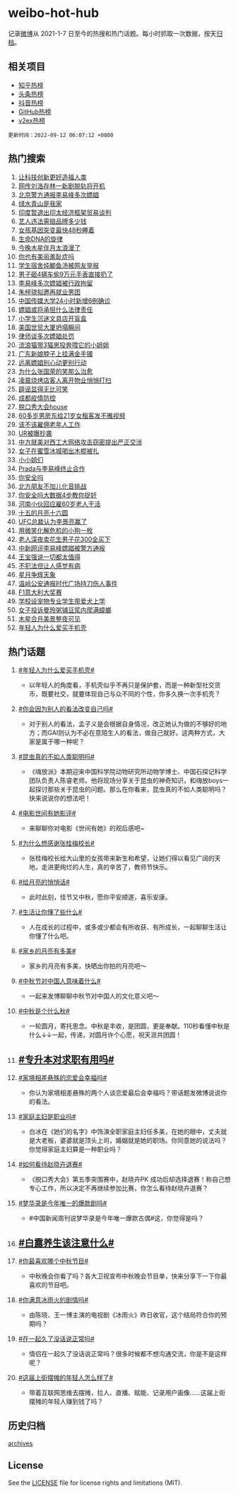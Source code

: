# weibo-hot-hub

记录[微博](https://www.weibo.com)从 2021-1-7 日至今的热搜和热门话题。每小时抓取一次数据，按天[归档](archives)。

## 相关项目

- [知乎热榜](https://github.com/lonnyzhang423/zhihu-hot-hub)
- [头条热榜](https://github.com/lonnyzhang423/toutiao-hot-hub)
- [抖音热榜](https://github.com/lonnyzhang423/douyin-hot-hub)
- [GitHub热榜](https://github.com/lonnyzhang423/github-hot-hub)
- [v2ex热榜](https://github.com/lonnyzhang423/v2ex-hot-hub)


`更新时间：2022-09-12 06:07:12 +0800`

## 热门搜索

1. [让科技创新更好造福人类](https://m.weibo.cn/search?containerid=100103type%3D1%26t%3D10%26q%3D%23%E8%AE%A9%E7%A7%91%E6%8A%80%E5%88%9B%E6%96%B0%E6%9B%B4%E5%A5%BD%E9%80%A0%E7%A6%8F%E4%BA%BA%E7%B1%BB%23&stream_entry_id=51&isnewpage=1&extparam=seat%3D1%26cate%3D10103%26pos%3D0%26filter_type%3Drealtimehot%26c_type%3D51%26dgr%3D0%26display_time%3D1662934030%26pre_seqid%3D1662934030628026377157&luicode=10000011&lfid=106003type%253D25%2526t%253D3%2526disable_hot%253D1%2526filter_type%253Drealtimehot)
1. [网传刘浩存林一新剧脱轨将开机](http://m.weibo.cn/c/wbox?&id=076e2qeuae&roomid=15593&q=%23%E7%BD%91%E4%BC%A0%E5%88%98%E6%B5%A9%E5%AD%98%E6%9E%97%E4%B8%80%E6%96%B0%E5%89%A7%E8%84%B1%E8%BD%A8%E5%B0%86%E5%BC%80%E6%9C%BA%23&extparam=seat%3D1%26flag%3D0%26band_rank%3D1%26filter_type%3Drealtimehot%26lcate%3D5001%26c_type%3D31%26cate%3D0%26q%3D%2523%25E7%25BD%2591%25E4%25BC%25A0%25E5%2588%2598%25E6%25B5%25A9%25E5%25AD%2598%25E6%259E%2597%25E4%25B8%2580%25E6%2596%25B0%25E5%2589%25A7%25E8%2584%25B1%25E8%25BD%25A8%25E5%25B0%2586%25E5%25BC%2580%25E6%259C%25BA%2523%26realpos%3D1%26dgr%3D0%26pos%3D0%26display_time%3D1662934030%26pre_seqid%3D1662934030628026377157&luicode=10000011&lfid=106003type%253D25%2526t%253D3%2526disable_hot%253D1%2526filter_type%253Drealtimehot)
1. [北京警方通报李易峰多次嫖娼](https://m.weibo.cn/search?containerid=100103type%3D1%26t%3D10%26q%3D%23%E5%8C%97%E4%BA%AC%E8%AD%A6%E6%96%B9%E9%80%9A%E6%8A%A5%E6%9D%8E%E6%98%93%E5%B3%B0%E5%A4%9A%E6%AC%A1%E5%AB%96%E5%A8%BC%23&stream_entry_id=31&isnewpage=1&extparam=seat%3D1%26flag%3D16%26band_rank%3D2%26filter_type%3Drealtimehot%26lcate%3D5001%26c_type%3D31%26cate%3D0%26q%3D%2523%25E5%258C%2597%25E4%25BA%25AC%25E8%25AD%25A6%25E6%2596%25B9%25E9%2580%259A%25E6%258A%25A5%25E6%259D%258E%25E6%2598%2593%25E5%25B3%25B0%25E5%25A4%259A%25E6%25AC%25A1%25E5%25AB%2596%25E5%25A8%25BC%2523%26realpos%3D2%26dgr%3D0%26pos%3D1%26display_time%3D1662934030%26pre_seqid%3D1662934030628026377157&luicode=10000011&lfid=106003type%253D25%2526t%253D3%2526disable_hot%253D1%2526filter_type%253Drealtimehot)
1. [绿水青山是我家](https://m.weibo.cn/search?containerid=100103type%3D1%26t%3D10%26q%3D%23%E7%BB%BF%E6%B0%B4%E9%9D%92%E5%B1%B1%E6%98%AF%E6%88%91%E5%AE%B6%23&stream_entry_id=31&isnewpage=1&extparam=seat%3D1%26flag%3D0%26band_rank%3D3%26filter_type%3Drealtimehot%26lcate%3D5001%26c_type%3D31%26cate%3D0%26q%3D%2523%25E7%25BB%25BF%25E6%25B0%25B4%25E9%259D%2592%25E5%25B1%25B1%25E6%2598%25AF%25E6%2588%2591%25E5%25AE%25B6%2523%26realpos%3D3%26dgr%3D0%26pos%3D2%26display_time%3D1662934030%26pre_seqid%3D1662934030628026377157&luicode=10000011&lfid=106003type%253D25%2526t%253D3%2526disable_hot%253D1%2526filter_type%253Drealtimehot)
1. [印度暂退出印太经济框架贸易谈判](https://m.weibo.cn/search?containerid=100103type%3D1%26t%3D10%26q%3D%23%E5%8D%B0%E5%BA%A6%E6%9A%82%E9%80%80%E5%87%BA%E5%8D%B0%E5%A4%AA%E7%BB%8F%E6%B5%8E%E6%A1%86%E6%9E%B6%E8%B4%B8%E6%98%93%E8%B0%88%E5%88%A4%23&stream_entry_id=31&isnewpage=1&extparam=seat%3D1%26flag%3D0%26band_rank%3D4%26filter_type%3Drealtimehot%26lcate%3D5001%26c_type%3D31%26cate%3D0%26q%3D%2523%25E5%258D%25B0%25E5%25BA%25A6%25E6%259A%2582%25E9%2580%2580%25E5%2587%25BA%25E5%258D%25B0%25E5%25A4%25AA%25E7%25BB%258F%25E6%25B5%258E%25E6%25A1%2586%25E6%259E%25B6%25E8%25B4%25B8%25E6%2598%2593%25E8%25B0%2588%25E5%2588%25A4%2523%26realpos%3D4%26dgr%3D0%26pos%3D3%26display_time%3D1662934030%26pre_seqid%3D1662934030628026377157&luicode=10000011&lfid=106003type%253D25%2526t%253D3%2526disable_hot%253D1%2526filter_type%253Drealtimehot)
1. [艺人违法需赔品牌多少钱](https://m.weibo.cn/search?containerid=100103type%3D1%26t%3D10%26q%3D%23%E8%89%BA%E4%BA%BA%E8%BF%9D%E6%B3%95%E9%9C%80%E8%B5%94%E5%93%81%E7%89%8C%E5%A4%9A%E5%B0%91%E9%92%B1%23&stream_entry_id=31&isnewpage=1&extparam=seat%3D1%26flag%3D0%26band_rank%3D5%26filter_type%3Drealtimehot%26lcate%3D5001%26c_type%3D31%26cate%3D0%26q%3D%2523%25E8%2589%25BA%25E4%25BA%25BA%25E8%25BF%259D%25E6%25B3%2595%25E9%259C%2580%25E8%25B5%2594%25E5%2593%2581%25E7%2589%258C%25E5%25A4%259A%25E5%25B0%2591%25E9%2592%25B1%2523%26realpos%3D5%26dgr%3D0%26pos%3D4%26display_time%3D1662934030%26pre_seqid%3D1662934030628026377157&luicode=10000011&lfid=106003type%253D25%2526t%253D3%2526disable_hot%253D1%2526filter_type%253Drealtimehot)
1. [女孩基因突变最快48秒睡着](https://m.weibo.cn/search?containerid=100103type%3D1%26t%3D10%26q%3D%23%E5%A5%B3%E5%AD%A9%E5%9F%BA%E5%9B%A0%E7%AA%81%E5%8F%98%E6%9C%80%E5%BF%AB48%E7%A7%92%E7%9D%A1%E7%9D%80%23&stream_entry_id=31&isnewpage=1&extparam=seat%3D1%26flag%3D0%26band_rank%3D6%26filter_type%3Drealtimehot%26lcate%3D5001%26c_type%3D31%26cate%3D0%26q%3D%2523%25E5%25A5%25B3%25E5%25AD%25A9%25E5%259F%25BA%25E5%259B%25A0%25E7%25AA%2581%25E5%258F%2598%25E6%259C%2580%25E5%25BF%25AB48%25E7%25A7%2592%25E7%259D%25A1%25E7%259D%2580%2523%26realpos%3D6%26dgr%3D0%26pos%3D5%26display_time%3D1662934030%26pre_seqid%3D1662934030628026377157&luicode=10000011&lfid=106003type%253D25%2526t%253D3%2526disable_hot%253D1%2526filter_type%253Drealtimehot)
1. [生命DNA的旋律](https://m.weibo.cn/search?containerid=100103type%3D1%26t%3D10%26q%3D%23%E7%94%9F%E5%91%BDDNA%E7%9A%84%E6%97%8B%E5%BE%8B%23&stream_entry_id=31&isnewpage=1&extparam=seat%3D1%26band_rank%3D7%26topic_ad%3D1%26c_type%3D31%26lcate%3D5001%26cate%3D0%26filter_type%3Drealtimehot%26adid%3D164958%26q%3D%2523%25E7%2594%259F%25E5%2591%25BDDNA%25E7%259A%2584%25E6%2597%258B%25E5%25BE%258B%2523%26dgr%3D0%26pos%3D6%26display_time%3D1662934030%26pre_seqid%3D1662934030628026377157&luicode=10000011&lfid=106003type%253D25%2526t%253D3%2526disable_hot%253D1%2526filter_type%253Drealtimehot)
1. [今晚木星伴月太浪漫了](http://m.weibo.cn/c/wbox?&id=076e2qeuae&roomid=15604&q=%23%E4%BB%8A%E6%99%9A%E6%9C%A8%E6%98%9F%E4%BC%B4%E6%9C%88%E5%A4%AA%E6%B5%AA%E6%BC%AB%E4%BA%86%23&extparam=seat%3D1%26flag%3D0%26band_rank%3D7%26filter_type%3Drealtimehot%26lcate%3D5001%26c_type%3D31%26cate%3D0%26q%3D%2523%25E4%25BB%258A%25E6%2599%259A%25E6%259C%25A8%25E6%2598%259F%25E4%25BC%25B4%25E6%259C%2588%25E5%25A4%25AA%25E6%25B5%25AA%25E6%25BC%25AB%25E4%25BA%2586%2523%26realpos%3D7%26dgr%3D0%26pos%3D7%26display_time%3D1662934030%26pre_seqid%3D1662934030628026377157&luicode=10000011&lfid=106003type%253D25%2526t%253D3%2526disable_hot%253D1%2526filter_type%253Drealtimehot)
1. [你也有美丽羞耻症吗](https://m.weibo.cn/search?containerid=100103type%3D1%26t%3D10%26q%3D%23%E4%BD%A0%E4%B9%9F%E6%9C%89%E7%BE%8E%E4%B8%BD%E7%BE%9E%E8%80%BB%E7%97%87%E5%90%97%23&stream_entry_id=31&isnewpage=1&extparam=seat%3D1%26flag%3D0%26band_rank%3D8%26filter_type%3Drealtimehot%26lcate%3D5001%26c_type%3D31%26cate%3D0%26q%3D%2523%25E4%25BD%25A0%25E4%25B9%259F%25E6%259C%2589%25E7%25BE%258E%25E4%25B8%25BD%25E7%25BE%259E%25E8%2580%25BB%25E7%2597%2587%25E5%2590%2597%2523%26realpos%3D8%26dgr%3D0%26pos%3D8%26display_time%3D1662934030%26pre_seqid%3D1662934030628026377157&luicode=10000011&lfid=106003type%253D25%2526t%253D3%2526disable_hot%253D1%2526filter_type%253Drealtimehot)
1. [学生宿舍炖鲫鱼汤被网友举报](https://m.weibo.cn/search?containerid=100103type%3D1%26t%3D10%26q%3D%23%E5%AD%A6%E7%94%9F%E5%AE%BF%E8%88%8D%E7%82%96%E9%B2%AB%E9%B1%BC%E6%B1%A4%E8%A2%AB%E7%BD%91%E5%8F%8B%E4%B8%BE%E6%8A%A5%23&stream_entry_id=31&isnewpage=1&extparam=seat%3D1%26flag%3D0%26band_rank%3D9%26filter_type%3Drealtimehot%26lcate%3D5001%26c_type%3D31%26cate%3D0%26q%3D%2523%25E5%25AD%25A6%25E7%2594%259F%25E5%25AE%25BF%25E8%2588%258D%25E7%2582%2596%25E9%25B2%25AB%25E9%25B1%25BC%25E6%25B1%25A4%25E8%25A2%25AB%25E7%25BD%2591%25E5%258F%258B%25E4%25B8%25BE%25E6%258A%25A5%2523%26realpos%3D9%26dgr%3D0%26pos%3D9%26display_time%3D1662934030%26pre_seqid%3D1662934030628026377157&luicode=10000011&lfid=106003type%253D25%2526t%253D3%2526disable_hot%253D1%2526filter_type%253Drealtimehot)
1. [男子砸4辆车偷9万元手表直接扔了](https://m.weibo.cn/search?containerid=100103type%3D1%26t%3D10%26q%3D%23%E7%94%B7%E5%AD%90%E7%A0%B84%E8%BE%86%E8%BD%A6%E5%81%B79%E4%B8%87%E5%85%83%E6%89%8B%E8%A1%A8%E7%9B%B4%E6%8E%A5%E6%89%94%E4%BA%86%23&stream_entry_id=31&isnewpage=1&extparam=seat%3D1%26flag%3D0%26band_rank%3D10%26filter_type%3Drealtimehot%26lcate%3D5001%26c_type%3D31%26cate%3D0%26q%3D%2523%25E7%2594%25B7%25E5%25AD%2590%25E7%25A0%25B84%25E8%25BE%2586%25E8%25BD%25A6%25E5%2581%25B79%25E4%25B8%2587%25E5%2585%2583%25E6%2589%258B%25E8%25A1%25A8%25E7%259B%25B4%25E6%258E%25A5%25E6%2589%2594%25E4%25BA%2586%2523%26realpos%3D10%26dgr%3D0%26pos%3D10%26display_time%3D1662934030%26pre_seqid%3D1662934030628026377157&luicode=10000011&lfid=106003type%253D25%2526t%253D3%2526disable_hot%253D1%2526filter_type%253Drealtimehot)
1. [李易峰多次嫖娼被行政拘留](https://m.weibo.cn/search?containerid=100103type%3D1%26t%3D10%26q%3D%23%E6%9D%8E%E6%98%93%E5%B3%B0%E5%A4%9A%E6%AC%A1%E5%AB%96%E5%A8%BC%E8%A2%AB%E8%A1%8C%E6%94%BF%E6%8B%98%E7%95%99%23&stream_entry_id=31&isnewpage=1&extparam=seat%3D1%26flag%3D2%26band_rank%3D11%26filter_type%3Drealtimehot%26lcate%3D5001%26c_type%3D31%26cate%3D0%26q%3D%2523%25E6%259D%258E%25E6%2598%2593%25E5%25B3%25B0%25E5%25A4%259A%25E6%25AC%25A1%25E5%25AB%2596%25E5%25A8%25BC%25E8%25A2%25AB%25E8%25A1%258C%25E6%2594%25BF%25E6%258B%2598%25E7%2595%2599%2523%26realpos%3D11%26dgr%3D0%26pos%3D11%26display_time%3D1662934030%26pre_seqid%3D1662934030628026377157&luicode=10000011&lfid=106003type%253D25%2526t%253D3%2526disable_hot%253D1%2526filter_type%253Drealtimehot)
1. [朱梓骁拟邀再就业男团](https://m.weibo.cn/search?containerid=100103type%3D1%26t%3D10%26q%3D%E6%9C%B1%E6%A2%93%E9%AA%81%E6%8B%9F%E9%82%80%E5%86%8D%E5%B0%B1%E4%B8%9A%E7%94%B7%E5%9B%A2&stream_entry_id=31&isnewpage=1&extparam=seat%3D1%26flag%3D0%26band_rank%3D12%26filter_type%3Drealtimehot%26lcate%3D5001%26c_type%3D31%26cate%3D0%26q%3D%25E6%259C%25B1%25E6%25A2%2593%25E9%25AA%2581%25E6%258B%259F%25E9%2582%2580%25E5%2586%258D%25E5%25B0%25B1%25E4%25B8%259A%25E7%2594%25B7%25E5%259B%25A2%26realpos%3D12%26dgr%3D0%26pos%3D12%26display_time%3D1662934030%26pre_seqid%3D1662934030628026377157&luicode=10000011&lfid=106003type%253D25%2526t%253D3%2526disable_hot%253D1%2526filter_type%253Drealtimehot)
1. [中国传媒大学24小时新增6例确诊](https://m.weibo.cn/search?containerid=100103type%3D1%26t%3D10%26q%3D%23%E4%B8%AD%E5%9B%BD%E4%BC%A0%E5%AA%92%E5%A4%A7%E5%AD%A624%E5%B0%8F%E6%97%B6%E6%96%B0%E5%A2%9E6%E4%BE%8B%E7%A1%AE%E8%AF%8A%23&stream_entry_id=31&isnewpage=1&extparam=seat%3D1%26flag%3D0%26band_rank%3D13%26filter_type%3Drealtimehot%26lcate%3D5001%26c_type%3D31%26cate%3D0%26q%3D%2523%25E4%25B8%25AD%25E5%259B%25BD%25E4%25BC%25A0%25E5%25AA%2592%25E5%25A4%25A7%25E5%25AD%25A624%25E5%25B0%258F%25E6%2597%25B6%25E6%2596%25B0%25E5%25A2%259E6%25E4%25BE%258B%25E7%25A1%25AE%25E8%25AF%258A%2523%26realpos%3D13%26dgr%3D0%26pos%3D13%26display_time%3D1662934030%26pre_seqid%3D1662934030628026377157&luicode=10000011&lfid=106003type%253D25%2526t%253D3%2526disable_hot%253D1%2526filter_type%253Drealtimehot)
1. [嫖娼或将承担什么法律责任](https://m.weibo.cn/search?containerid=100103type%3D1%26t%3D10%26q%3D%23%E5%AB%96%E5%A8%BC%E6%88%96%E5%B0%86%E6%89%BF%E6%8B%85%E4%BB%80%E4%B9%88%E6%B3%95%E5%BE%8B%E8%B4%A3%E4%BB%BB%23&stream_entry_id=31&isnewpage=1&extparam=seat%3D1%26flag%3D2%26band_rank%3D14%26filter_type%3Drealtimehot%26lcate%3D5001%26c_type%3D31%26cate%3D0%26q%3D%2523%25E5%25AB%2596%25E5%25A8%25BC%25E6%2588%2596%25E5%25B0%2586%25E6%2589%25BF%25E6%258B%2585%25E4%25BB%2580%25E4%25B9%2588%25E6%25B3%2595%25E5%25BE%258B%25E8%25B4%25A3%25E4%25BB%25BB%2523%26realpos%3D14%26dgr%3D0%26pos%3D14%26display_time%3D1662934030%26pre_seqid%3D1662934030628026377157&luicode=10000011&lfid=106003type%253D25%2526t%253D3%2526disable_hot%253D1%2526filter_type%253Drealtimehot)
1. [小学生沉迷文具店开盲盒](https://m.weibo.cn/search?containerid=100103type%3D1%26t%3D10%26q%3D%23%E5%B0%8F%E5%AD%A6%E7%94%9F%E6%B2%89%E8%BF%B7%E6%96%87%E5%85%B7%E5%BA%97%E5%BC%80%E7%9B%B2%E7%9B%92%23&stream_entry_id=31&isnewpage=1&extparam=seat%3D1%26flag%3D0%26band_rank%3D15%26filter_type%3Drealtimehot%26lcate%3D5001%26c_type%3D31%26cate%3D0%26q%3D%2523%25E5%25B0%258F%25E5%25AD%25A6%25E7%2594%259F%25E6%25B2%2589%25E8%25BF%25B7%25E6%2596%2587%25E5%2585%25B7%25E5%25BA%2597%25E5%25BC%2580%25E7%259B%25B2%25E7%259B%2592%2523%26realpos%3D15%26dgr%3D0%26pos%3D15%26display_time%3D1662934030%26pre_seqid%3D1662934030628026377157&luicode=10000011&lfid=106003type%253D25%2526t%253D3%2526disable_hot%253D1%2526filter_type%253Drealtimehot)
1. [美国世贸大厦坍塌瞬间](https://m.weibo.cn/search?containerid=100103type%3D1%26t%3D10%26q%3D%23%E7%BE%8E%E5%9B%BD%E4%B8%96%E8%B4%B8%E5%A4%A7%E5%8E%A6%E5%9D%8D%E5%A1%8C%E7%9E%AC%E9%97%B4%23&stream_entry_id=31&isnewpage=1&extparam=seat%3D1%26flag%3D0%26band_rank%3D16%26filter_type%3Drealtimehot%26lcate%3D5001%26c_type%3D31%26cate%3D0%26q%3D%2523%25E7%25BE%258E%25E5%259B%25BD%25E4%25B8%2596%25E8%25B4%25B8%25E5%25A4%25A7%25E5%258E%25A6%25E5%259D%258D%25E5%25A1%258C%25E7%259E%25AC%25E9%2597%25B4%2523%26realpos%3D16%26dgr%3D0%26pos%3D16%26display_time%3D1662934030%26pre_seqid%3D1662934030628026377157&luicode=10000011&lfid=106003type%253D25%2526t%253D3%2526disable_hot%253D1%2526filter_type%253Drealtimehot)
1. [律师谈多次嫖娼处罚](https://m.weibo.cn/search?containerid=100103type%3D1%26t%3D10%26q%3D%23%E5%BE%8B%E5%B8%88%E8%B0%88%E5%A4%9A%E6%AC%A1%E5%AB%96%E5%A8%BC%E5%A4%84%E7%BD%9A%23&stream_entry_id=31&isnewpage=1&extparam=seat%3D1%26flag%3D0%26band_rank%3D17%26filter_type%3Drealtimehot%26lcate%3D5001%26c_type%3D31%26cate%3D0%26q%3D%2523%25E5%25BE%258B%25E5%25B8%2588%25E8%25B0%2588%25E5%25A4%259A%25E6%25AC%25A1%25E5%25AB%2596%25E5%25A8%25BC%25E5%25A4%2584%25E7%25BD%259A%2523%26realpos%3D17%26dgr%3D0%26pos%3D17%26display_time%3D1662934030%26pre_seqid%3D1662934030628026377157&luicode=10000011&lfid=106003type%253D25%2526t%253D3%2526disable_hot%253D1%2526filter_type%253Drealtimehot)
1. [流浪猫带3猫崽投奔喂它的小姐姐](https://m.weibo.cn/search?containerid=100103type%3D1%26t%3D10%26q%3D%23%E6%B5%81%E6%B5%AA%E7%8C%AB%E5%B8%A63%E7%8C%AB%E5%B4%BD%E6%8A%95%E5%A5%94%E5%96%82%E5%AE%83%E7%9A%84%E5%B0%8F%E5%A7%90%E5%A7%90%23&stream_entry_id=31&isnewpage=1&extparam=seat%3D1%26flag%3D1%26band_rank%3D18%26filter_type%3Drealtimehot%26lcate%3D5001%26c_type%3D31%26cate%3D0%26q%3D%2523%25E6%25B5%2581%25E6%25B5%25AA%25E7%258C%25AB%25E5%25B8%25A63%25E7%258C%25AB%25E5%25B4%25BD%25E6%258A%2595%25E5%25A5%2594%25E5%2596%2582%25E5%25AE%2583%25E7%259A%2584%25E5%25B0%258F%25E5%25A7%2590%25E5%25A7%2590%2523%26realpos%3D18%26dgr%3D0%26pos%3D18%26display_time%3D1662934030%26pre_seqid%3D1662934030628026377157&luicode=10000011&lfid=106003type%253D25%2526t%253D3%2526disable_hot%253D1%2526filter_type%253Drealtimehot)
1. [广东新娘脖子上挂满金手镯](https://m.weibo.cn/search?containerid=100103type%3D1%26t%3D10%26q%3D%23%E5%B9%BF%E4%B8%9C%E6%96%B0%E5%A8%98%E8%84%96%E5%AD%90%E4%B8%8A%E6%8C%82%E6%BB%A1%E9%87%91%E6%89%8B%E9%95%AF%23&stream_entry_id=31&isnewpage=1&extparam=seat%3D1%26flag%3D0%26band_rank%3D19%26filter_type%3Drealtimehot%26lcate%3D5001%26c_type%3D31%26cate%3D0%26q%3D%2523%25E5%25B9%25BF%25E4%25B8%259C%25E6%2596%25B0%25E5%25A8%2598%25E8%2584%2596%25E5%25AD%2590%25E4%25B8%258A%25E6%258C%2582%25E6%25BB%25A1%25E9%2587%2591%25E6%2589%258B%25E9%2595%25AF%2523%26realpos%3D19%26dgr%3D0%26pos%3D19%26display_time%3D1662934030%26pre_seqid%3D1662934030628026377157&luicode=10000011&lfid=106003type%253D25%2526t%253D3%2526disable_hot%253D1%2526filter_type%253Drealtimehot)
1. [远离嫖娼别心动更别行动](https://m.weibo.cn/search?containerid=100103type%3D1%26t%3D10%26q%3D%23%E8%BF%9C%E7%A6%BB%E5%AB%96%E5%A8%BC%E5%88%AB%E5%BF%83%E5%8A%A8%E6%9B%B4%E5%88%AB%E8%A1%8C%E5%8A%A8%23&stream_entry_id=31&isnewpage=1&extparam=seat%3D1%26flag%3D0%26band_rank%3D20%26filter_type%3Drealtimehot%26lcate%3D5001%26c_type%3D31%26cate%3D0%26q%3D%2523%25E8%25BF%259C%25E7%25A6%25BB%25E5%25AB%2596%25E5%25A8%25BC%25E5%2588%25AB%25E5%25BF%2583%25E5%258A%25A8%25E6%259B%25B4%25E5%2588%25AB%25E8%25A1%258C%25E5%258A%25A8%2523%26realpos%3D20%26dgr%3D0%26pos%3D20%26display_time%3D1662934030%26pre_seqid%3D1662934030628026377157&luicode=10000011&lfid=106003type%253D25%2526t%253D3%2526disable_hot%253D1%2526filter_type%253Drealtimehot)
1. [为什么张国荣的笑那么治愈](https://m.weibo.cn/search?containerid=100103type%3D1%26t%3D10%26q%3D%23%E4%B8%BA%E4%BB%80%E4%B9%88%E5%BC%A0%E5%9B%BD%E8%8D%A3%E7%9A%84%E7%AC%91%E9%82%A3%E4%B9%88%E6%B2%BB%E6%84%88%23&stream_entry_id=31&isnewpage=1&extparam=seat%3D1%26flag%3D0%26band_rank%3D21%26filter_type%3Drealtimehot%26lcate%3D5001%26c_type%3D31%26cate%3D0%26q%3D%2523%25E4%25B8%25BA%25E4%25BB%2580%25E4%25B9%2588%25E5%25BC%25A0%25E5%259B%25BD%25E8%258D%25A3%25E7%259A%2584%25E7%25AC%2591%25E9%2582%25A3%25E4%25B9%2588%25E6%25B2%25BB%25E6%2584%2588%2523%26realpos%3D21%26dgr%3D0%26pos%3D21%26display_time%3D1662934030%26pre_seqid%3D1662934030628026377157&luicode=10000011&lfid=106003type%253D25%2526t%253D3%2526disable_hot%253D1%2526filter_type%253Drealtimehot)
1. [凌晨烧烤店客人离开物业悄悄打扫](https://m.weibo.cn/search?containerid=100103type%3D1%26t%3D10%26q%3D%23%E5%87%8C%E6%99%A8%E7%83%A7%E7%83%A4%E5%BA%97%E5%AE%A2%E4%BA%BA%E7%A6%BB%E5%BC%80%E7%89%A9%E4%B8%9A%E6%82%84%E6%82%84%E6%89%93%E6%89%AB%23&stream_entry_id=31&isnewpage=1&extparam=seat%3D1%26flag%3D0%26band_rank%3D22%26filter_type%3Drealtimehot%26lcate%3D5001%26c_type%3D31%26cate%3D0%26q%3D%2523%25E5%2587%258C%25E6%2599%25A8%25E7%2583%25A7%25E7%2583%25A4%25E5%25BA%2597%25E5%25AE%25A2%25E4%25BA%25BA%25E7%25A6%25BB%25E5%25BC%2580%25E7%2589%25A9%25E4%25B8%259A%25E6%2582%2584%25E6%2582%2584%25E6%2589%2593%25E6%2589%25AB%2523%26realpos%3D22%26dgr%3D0%26pos%3D22%26display_time%3D1662934030%26pre_seqid%3D1662934030628026377157&luicode=10000011&lfid=106003type%253D25%2526t%253D3%2526disable_hot%253D1%2526filter_type%253Drealtimehot)
1. [辟谣显得无比可笑](https://m.weibo.cn/search?containerid=100103type%3D1%26t%3D10%26q%3D%23%E8%BE%9F%E8%B0%A3%E6%98%BE%E5%BE%97%E6%97%A0%E6%AF%94%E5%8F%AF%E7%AC%91%23&stream_entry_id=31&isnewpage=1&extparam=seat%3D1%26flag%3D0%26band_rank%3D23%26filter_type%3Drealtimehot%26lcate%3D5001%26c_type%3D31%26cate%3D0%26q%3D%2523%25E8%25BE%259F%25E8%25B0%25A3%25E6%2598%25BE%25E5%25BE%2597%25E6%2597%25A0%25E6%25AF%2594%25E5%258F%25AF%25E7%25AC%2591%2523%26realpos%3D23%26dgr%3D0%26pos%3D23%26display_time%3D1662934030%26pre_seqid%3D1662934030628026377157&luicode=10000011&lfid=106003type%253D25%2526t%253D3%2526disable_hot%253D1%2526filter_type%253Drealtimehot)
1. [成都疫情防控](https://m.weibo.cn/search?containerid=100103type%3D1%26t%3D10%26q%3D%23%E6%88%90%E9%83%BD%E7%96%AB%E6%83%85%E9%98%B2%E6%8E%A7%23&stream_entry_id=31&isnewpage=1&extparam=seat%3D1%26flag%3D0%26band_rank%3D24%26filter_type%3Drealtimehot%26lcate%3D5001%26c_type%3D31%26cate%3D0%26q%3D%2523%25E6%2588%2590%25E9%2583%25BD%25E7%2596%25AB%25E6%2583%2585%25E9%2598%25B2%25E6%258E%25A7%2523%26realpos%3D24%26dgr%3D0%26pos%3D24%26display_time%3D1662934030%26pre_seqid%3D1662934030628026377157&luicode=10000011&lfid=106003type%253D25%2526t%253D3%2526disable_hot%253D1%2526filter_type%253Drealtimehot)
1. [脱口秀大会house](https://m.weibo.cn/search?containerid=100103type%3D1%26t%3D10%26q%3D%E8%84%B1%E5%8F%A3%E7%A7%80%E5%A4%A7%E4%BC%9Ahouse&stream_entry_id=31&isnewpage=1&extparam=seat%3D1%26flag%3D0%26band_rank%3D25%26filter_type%3Drealtimehot%26lcate%3D5001%26c_type%3D31%26cate%3D0%26q%3D%25E8%2584%25B1%25E5%258F%25A3%25E7%25A7%2580%25E5%25A4%25A7%25E4%25BC%259Ahouse%26realpos%3D25%26dgr%3D0%26pos%3D25%26display_time%3D1662934030%26pre_seqid%3D1662934030628026377157&luicode=10000011&lfid=106003type%253D25%2526t%253D3%2526disable_hot%253D1%2526filter_type%253Drealtimehot)
1. [60多岁男房东给21岁女租客发不雅视频](https://m.weibo.cn/search?containerid=100103type%3D1%26t%3D10%26q%3D%2360%E5%A4%9A%E5%B2%81%E7%94%B7%E6%88%BF%E4%B8%9C%E7%BB%9921%E5%B2%81%E5%A5%B3%E7%A7%9F%E5%AE%A2%E5%8F%91%E4%B8%8D%E9%9B%85%E8%A7%86%E9%A2%91%23&stream_entry_id=31&isnewpage=1&extparam=seat%3D1%26flag%3D0%26band_rank%3D26%26filter_type%3Drealtimehot%26lcate%3D5001%26c_type%3D31%26cate%3D0%26q%3D%252360%25E5%25A4%259A%25E5%25B2%2581%25E7%2594%25B7%25E6%2588%25BF%25E4%25B8%259C%25E7%25BB%259921%25E5%25B2%2581%25E5%25A5%25B3%25E7%25A7%259F%25E5%25AE%25A2%25E5%258F%2591%25E4%25B8%258D%25E9%259B%2585%25E8%25A7%2586%25E9%25A2%2591%2523%26realpos%3D26%26dgr%3D0%26pos%3D26%26display_time%3D1662934030%26pre_seqid%3D1662934030628026377157&luicode=10000011&lfid=106003type%253D25%2526t%253D3%2526disable_hot%253D1%2526filter_type%253Drealtimehot)
1. [该不该雇佣老年人工作](https://m.weibo.cn/search?containerid=100103type%3D1%26t%3D10%26q%3D%23%E8%AF%A5%E4%B8%8D%E8%AF%A5%E9%9B%87%E4%BD%A3%E8%80%81%E5%B9%B4%E4%BA%BA%E5%B7%A5%E4%BD%9C%23&stream_entry_id=31&isnewpage=1&extparam=seat%3D1%26flag%3D1%26band_rank%3D27%26filter_type%3Drealtimehot%26lcate%3D5001%26c_type%3D31%26cate%3D0%26q%3D%2523%25E8%25AF%25A5%25E4%25B8%258D%25E8%25AF%25A5%25E9%259B%2587%25E4%25BD%25A3%25E8%2580%2581%25E5%25B9%25B4%25E4%25BA%25BA%25E5%25B7%25A5%25E4%25BD%259C%2523%26realpos%3D27%26dgr%3D0%26pos%3D27%26display_time%3D1662934030%26pre_seqid%3D1662934030628026377157&luicode=10000011&lfid=106003type%253D25%2526t%253D3%2526disable_hot%253D1%2526filter_type%253Drealtimehot)
1. [UR被曝抄袭](https://m.weibo.cn/search?containerid=100103type%3D1%26t%3D10%26q%3D%23UR%E8%A2%AB%E6%9B%9D%E6%8A%84%E8%A2%AD%23&stream_entry_id=31&isnewpage=1&extparam=seat%3D1%26flag%3D0%26band_rank%3D28%26filter_type%3Drealtimehot%26lcate%3D5001%26c_type%3D31%26cate%3D0%26q%3D%2523UR%25E8%25A2%25AB%25E6%259B%259D%25E6%258A%2584%25E8%25A2%25AD%2523%26realpos%3D28%26dgr%3D0%26pos%3D28%26display_time%3D1662934030%26pre_seqid%3D1662934030628026377157&luicode=10000011&lfid=106003type%253D25%2526t%253D3%2526disable_hot%253D1%2526filter_type%253Drealtimehot)
1. [中方就美对西工大网络攻击窃密提出严正交涉](https://m.weibo.cn/search?containerid=100103type%3D1%26t%3D10%26q%3D%23%E4%B8%AD%E6%96%B9%E5%B0%B1%E7%BE%8E%E5%AF%B9%E8%A5%BF%E5%B7%A5%E5%A4%A7%E7%BD%91%E7%BB%9C%E6%94%BB%E5%87%BB%E7%AA%83%E5%AF%86%E6%8F%90%E5%87%BA%E4%B8%A5%E6%AD%A3%E4%BA%A4%E6%B6%89%23&stream_entry_id=31&isnewpage=1&extparam=seat%3D1%26flag%3D0%26band_rank%3D29%26filter_type%3Drealtimehot%26lcate%3D5001%26c_type%3D31%26cate%3D0%26q%3D%2523%25E4%25B8%25AD%25E6%2596%25B9%25E5%25B0%25B1%25E7%25BE%258E%25E5%25AF%25B9%25E8%25A5%25BF%25E5%25B7%25A5%25E5%25A4%25A7%25E7%25BD%2591%25E7%25BB%259C%25E6%2594%25BB%25E5%2587%25BB%25E7%25AA%2583%25E5%25AF%2586%25E6%258F%2590%25E5%2587%25BA%25E4%25B8%25A5%25E6%25AD%25A3%25E4%25BA%25A4%25E6%25B6%2589%2523%26realpos%3D29%26dgr%3D0%26pos%3D29%26display_time%3D1662934030%26pre_seqid%3D1662934030628026377157&luicode=10000011&lfid=106003type%253D25%2526t%253D3%2526disable_hot%253D1%2526filter_type%253Drealtimehot)
1. [女子在蜜雪冰城喝出木棍被扎](https://m.weibo.cn/search?containerid=100103type%3D1%26t%3D10%26q%3D%23%E5%A5%B3%E5%AD%90%E5%9C%A8%E8%9C%9C%E9%9B%AA%E5%86%B0%E5%9F%8E%E5%96%9D%E5%87%BA%E6%9C%A8%E6%A3%8D%E8%A2%AB%E6%89%8E%23&stream_entry_id=31&isnewpage=1&extparam=seat%3D1%26flag%3D0%26band_rank%3D30%26filter_type%3Drealtimehot%26lcate%3D5001%26c_type%3D31%26cate%3D0%26q%3D%2523%25E5%25A5%25B3%25E5%25AD%2590%25E5%259C%25A8%25E8%259C%259C%25E9%259B%25AA%25E5%2586%25B0%25E5%259F%258E%25E5%2596%259D%25E5%2587%25BA%25E6%259C%25A8%25E6%25A3%258D%25E8%25A2%25AB%25E6%2589%258E%2523%26realpos%3D30%26dgr%3D0%26pos%3D30%26display_time%3D1662934030%26pre_seqid%3D1662934030628026377157&luicode=10000011&lfid=106003type%253D25%2526t%253D3%2526disable_hot%253D1%2526filter_type%253Drealtimehot)
1. [小小姐们](https://m.weibo.cn/search?containerid=100103type%3D1%26t%3D10%26q%3D%E5%B0%8F%E5%B0%8F%E5%A7%90%E4%BB%AC&stream_entry_id=31&isnewpage=1&extparam=seat%3D1%26flag%3D0%26band_rank%3D31%26filter_type%3Drealtimehot%26lcate%3D5001%26c_type%3D31%26cate%3D0%26q%3D%25E5%25B0%258F%25E5%25B0%258F%25E5%25A7%2590%25E4%25BB%25AC%26realpos%3D31%26dgr%3D0%26pos%3D31%26display_time%3D1662934030%26pre_seqid%3D1662934030628026377157&luicode=10000011&lfid=106003type%253D25%2526t%253D3%2526disable_hot%253D1%2526filter_type%253Drealtimehot)
1. [Prada与李易峰终止合作](https://m.weibo.cn/search?containerid=100103type%3D1%26t%3D10%26q%3D%23Prada%E4%B8%8E%E6%9D%8E%E6%98%93%E5%B3%B0%E7%BB%88%E6%AD%A2%E5%90%88%E4%BD%9C%23&stream_entry_id=31&isnewpage=1&extparam=seat%3D1%26flag%3D0%26band_rank%3D32%26filter_type%3Drealtimehot%26lcate%3D5001%26c_type%3D31%26cate%3D0%26q%3D%2523Prada%25E4%25B8%258E%25E6%259D%258E%25E6%2598%2593%25E5%25B3%25B0%25E7%25BB%2588%25E6%25AD%25A2%25E5%2590%2588%25E4%25BD%259C%2523%26realpos%3D32%26dgr%3D0%26pos%3D32%26display_time%3D1662934030%26pre_seqid%3D1662934030628026377157&luicode=10000011&lfid=106003type%253D25%2526t%253D3%2526disable_hot%253D1%2526filter_type%253Drealtimehot)
1. [你安全吗](https://m.weibo.cn/search?containerid=100103type%3D1%26t%3D10%26q%3D%E4%BD%A0%E5%AE%89%E5%85%A8%E5%90%97&stream_entry_id=31&isnewpage=1&extparam=seat%3D1%26flag%3D0%26band_rank%3D33%26filter_type%3Drealtimehot%26lcate%3D5001%26c_type%3D31%26cate%3D0%26q%3D%25E4%25BD%25A0%25E5%25AE%2589%25E5%2585%25A8%25E5%2590%2597%26realpos%3D33%26dgr%3D0%26pos%3D33%26display_time%3D1662934030%26pre_seqid%3D1662934030628026377157&luicode=10000011&lfid=106003type%253D25%2526t%253D3%2526disable_hot%253D1%2526filter_type%253Drealtimehot)
1. [北方朋友不加儿化音挑战](https://m.weibo.cn/search?containerid=100103type%3D1%26t%3D10%26q%3D%23%E5%8C%97%E6%96%B9%E6%9C%8B%E5%8F%8B%E4%B8%8D%E5%8A%A0%E5%84%BF%E5%8C%96%E9%9F%B3%E6%8C%91%E6%88%98%23&stream_entry_id=31&isnewpage=1&extparam=seat%3D1%26flag%3D0%26band_rank%3D34%26filter_type%3Drealtimehot%26lcate%3D5001%26c_type%3D31%26cate%3D0%26q%3D%2523%25E5%258C%2597%25E6%2596%25B9%25E6%259C%258B%25E5%258F%258B%25E4%25B8%258D%25E5%258A%25A0%25E5%2584%25BF%25E5%258C%2596%25E9%259F%25B3%25E6%258C%2591%25E6%2588%2598%2523%26realpos%3D34%26dgr%3D0%26pos%3D34%26display_time%3D1662934030%26pre_seqid%3D1662934030628026377157&luicode=10000011&lfid=106003type%253D25%2526t%253D3%2526disable_hot%253D1%2526filter_type%253Drealtimehot)
1. [你安全吗大数据4步教你捉奸](http://m.weibo.cn/c/wbox?&id=076e2qeuae&roomid=15569&q=%23%E4%BD%A0%E5%AE%89%E5%85%A8%E5%90%97%E5%A4%A7%E6%95%B0%E6%8D%AE4%E6%AD%A5%E6%95%99%E4%BD%A0%E6%8D%89%E5%A5%B8%23&extparam=seat%3D1%26flag%3D0%26band_rank%3D35%26filter_type%3Drealtimehot%26lcate%3D5001%26c_type%3D31%26cate%3D0%26q%3D%2523%25E4%25BD%25A0%25E5%25AE%2589%25E5%2585%25A8%25E5%2590%2597%25E5%25A4%25A7%25E6%2595%25B0%25E6%258D%25AE4%25E6%25AD%25A5%25E6%2595%2599%25E4%25BD%25A0%25E6%258D%2589%25E5%25A5%25B8%2523%26realpos%3D35%26dgr%3D0%26pos%3D35%26display_time%3D1662934030%26pre_seqid%3D1662934030628026377157&luicode=10000011&lfid=106003type%253D25%2526t%253D3%2526disable_hot%253D1%2526filter_type%253Drealtimehot)
1. [河南小伙回应雇60岁老人干活](https://m.weibo.cn/search?containerid=100103type%3D1%26t%3D10%26q%3D%23%E6%B2%B3%E5%8D%97%E5%B0%8F%E4%BC%99%E5%9B%9E%E5%BA%94%E9%9B%8760%E5%B2%81%E8%80%81%E4%BA%BA%E5%B9%B2%E6%B4%BB%23&stream_entry_id=31&isnewpage=1&extparam=seat%3D1%26flag%3D0%26band_rank%3D36%26filter_type%3Drealtimehot%26lcate%3D5001%26c_type%3D31%26cate%3D0%26q%3D%2523%25E6%25B2%25B3%25E5%258D%2597%25E5%25B0%258F%25E4%25BC%2599%25E5%259B%259E%25E5%25BA%2594%25E9%259B%258760%25E5%25B2%2581%25E8%2580%2581%25E4%25BA%25BA%25E5%25B9%25B2%25E6%25B4%25BB%2523%26realpos%3D36%26dgr%3D0%26pos%3D36%26display_time%3D1662934030%26pre_seqid%3D1662934030628026377157&luicode=10000011&lfid=106003type%253D25%2526t%253D3%2526disable_hot%253D1%2526filter_type%253Drealtimehot)
1. [十五的月亮十六圆](https://m.weibo.cn/search?containerid=100103type%3D1%26t%3D10%26q%3D%23%E5%8D%81%E4%BA%94%E7%9A%84%E6%9C%88%E4%BA%AE%E5%8D%81%E5%85%AD%E5%9C%86%23&stream_entry_id=31&isnewpage=1&extparam=seat%3D1%26flag%3D0%26band_rank%3D37%26filter_type%3Drealtimehot%26lcate%3D5001%26c_type%3D31%26cate%3D0%26q%3D%2523%25E5%258D%2581%25E4%25BA%2594%25E7%259A%2584%25E6%259C%2588%25E4%25BA%25AE%25E5%258D%2581%25E5%2585%25AD%25E5%259C%2586%2523%26realpos%3D37%26dgr%3D0%26pos%3D37%26display_time%3D1662934030%26pre_seqid%3D1662934030628026377157&luicode=10000011&lfid=106003type%253D25%2526t%253D3%2526disable_hot%253D1%2526filter_type%253Drealtimehot)
1. [UFC总裁认为李景亮赢了](https://m.weibo.cn/search?containerid=100103type%3D1%26t%3D10%26q%3D%23UFC%E6%80%BB%E8%A3%81%E8%AE%A4%E4%B8%BA%E6%9D%8E%E6%99%AF%E4%BA%AE%E8%B5%A2%E4%BA%86%23&stream_entry_id=31&isnewpage=1&extparam=seat%3D1%26flag%3D0%26band_rank%3D38%26filter_type%3Drealtimehot%26lcate%3D5001%26c_type%3D31%26cate%3D0%26q%3D%2523UFC%25E6%2580%25BB%25E8%25A3%2581%25E8%25AE%25A4%25E4%25B8%25BA%25E6%259D%258E%25E6%2599%25AF%25E4%25BA%25AE%25E8%25B5%25A2%25E4%25BA%2586%2523%26realpos%3D38%26dgr%3D0%26pos%3D38%26display_time%3D1662934030%26pre_seqid%3D1662934030628026377157&luicode=10000011&lfid=106003type%253D25%2526t%253D3%2526disable_hot%253D1%2526filter_type%253Drealtimehot)
1. [用微笑化解危机的小狗一枚](https://m.weibo.cn/search?containerid=100103type%3D1%26t%3D10%26q%3D%23%E7%94%A8%E5%BE%AE%E7%AC%91%E5%8C%96%E8%A7%A3%E5%8D%B1%E6%9C%BA%E7%9A%84%E5%B0%8F%E7%8B%97%E4%B8%80%E6%9E%9A%23&stream_entry_id=31&isnewpage=1&extparam=seat%3D1%26flag%3D0%26band_rank%3D39%26filter_type%3Drealtimehot%26lcate%3D5001%26c_type%3D31%26cate%3D0%26q%3D%2523%25E7%2594%25A8%25E5%25BE%25AE%25E7%25AC%2591%25E5%258C%2596%25E8%25A7%25A3%25E5%258D%25B1%25E6%259C%25BA%25E7%259A%2584%25E5%25B0%258F%25E7%258B%2597%25E4%25B8%2580%25E6%259E%259A%2523%26realpos%3D39%26dgr%3D0%26pos%3D39%26display_time%3D1662934030%26pre_seqid%3D1662934030628026377157&luicode=10000011&lfid=106003type%253D25%2526t%253D3%2526disable_hot%253D1%2526filter_type%253Drealtimehot)
1. [老人深夜卖花生男子花300全买下](https://m.weibo.cn/search?containerid=100103type%3D1%26t%3D10%26q%3D%23%E8%80%81%E4%BA%BA%E6%B7%B1%E5%A4%9C%E5%8D%96%E8%8A%B1%E7%94%9F%E7%94%B7%E5%AD%90%E8%8A%B1300%E5%85%A8%E4%B9%B0%E4%B8%8B%23&stream_entry_id=31&isnewpage=1&extparam=seat%3D1%26flag%3D0%26band_rank%3D40%26filter_type%3Drealtimehot%26lcate%3D5001%26c_type%3D31%26cate%3D0%26q%3D%2523%25E8%2580%2581%25E4%25BA%25BA%25E6%25B7%25B1%25E5%25A4%259C%25E5%258D%2596%25E8%258A%25B1%25E7%2594%259F%25E7%2594%25B7%25E5%25AD%2590%25E8%258A%25B1300%25E5%2585%25A8%25E4%25B9%25B0%25E4%25B8%258B%2523%26realpos%3D40%26dgr%3D0%26pos%3D40%26display_time%3D1662934030%26pre_seqid%3D1662934030628026377157&luicode=10000011&lfid=106003type%253D25%2526t%253D3%2526disable_hot%253D1%2526filter_type%253Drealtimehot)
1. [中新网评李易峰嫖娼被警方通报](https://m.weibo.cn/search?containerid=100103type%3D1%26t%3D10%26q%3D%23%E4%B8%AD%E6%96%B0%E7%BD%91%E8%AF%84%E6%9D%8E%E6%98%93%E5%B3%B0%E5%AB%96%E5%A8%BC%E8%A2%AB%E8%AD%A6%E6%96%B9%E9%80%9A%E6%8A%A5%23&stream_entry_id=31&isnewpage=1&extparam=seat%3D1%26flag%3D0%26band_rank%3D41%26filter_type%3Drealtimehot%26lcate%3D5001%26c_type%3D31%26cate%3D0%26q%3D%2523%25E4%25B8%25AD%25E6%2596%25B0%25E7%25BD%2591%25E8%25AF%2584%25E6%259D%258E%25E6%2598%2593%25E5%25B3%25B0%25E5%25AB%2596%25E5%25A8%25BC%25E8%25A2%25AB%25E8%25AD%25A6%25E6%2596%25B9%25E9%2580%259A%25E6%258A%25A5%2523%26realpos%3D41%26dgr%3D0%26pos%3D41%26display_time%3D1662934030%26pre_seqid%3D1662934030628026377157&luicode=10000011&lfid=106003type%253D25%2526t%253D3%2526disable_hot%253D1%2526filter_type%253Drealtimehot)
1. [王宝强说一切都太值得](http://m.weibo.cn/c/wbox?&id=076e2qeuae&roomid=15561&q=%23%E7%8E%8B%E5%AE%9D%E5%BC%BA%E8%AF%B4%E4%B8%80%E5%88%87%E9%83%BD%E5%A4%AA%E5%80%BC%E5%BE%97%23&extparam=seat%3D1%26flag%3D0%26band_rank%3D42%26filter_type%3Drealtimehot%26lcate%3D5001%26c_type%3D31%26cate%3D0%26q%3D%2523%25E7%258E%258B%25E5%25AE%259D%25E5%25BC%25BA%25E8%25AF%25B4%25E4%25B8%2580%25E5%2588%2587%25E9%2583%25BD%25E5%25A4%25AA%25E5%2580%25BC%25E5%25BE%2597%2523%26realpos%3D42%26dgr%3D0%26pos%3D42%26display_time%3D1662934030%26pre_seqid%3D1662934030628026377157&luicode=10000011&lfid=106003type%253D25%2526t%253D3%2526disable_hot%253D1%2526filter_type%253Drealtimehot)
1. [不犯法但让人感觉有病](https://m.weibo.cn/search?containerid=100103type%3D1%26t%3D10%26q%3D%23%E4%B8%8D%E7%8A%AF%E6%B3%95%E4%BD%86%E8%AE%A9%E4%BA%BA%E6%84%9F%E8%A7%89%E6%9C%89%E7%97%85%23&stream_entry_id=31&isnewpage=1&extparam=seat%3D1%26flag%3D0%26band_rank%3D43%26filter_type%3Drealtimehot%26lcate%3D5001%26c_type%3D31%26cate%3D0%26q%3D%2523%25E4%25B8%258D%25E7%258A%25AF%25E6%25B3%2595%25E4%25BD%2586%25E8%25AE%25A9%25E4%25BA%25BA%25E6%2584%259F%25E8%25A7%2589%25E6%259C%2589%25E7%2597%2585%2523%26realpos%3D43%26dgr%3D0%26pos%3D43%26display_time%3D1662934030%26pre_seqid%3D1662934030628026377157&luicode=10000011&lfid=106003type%253D25%2526t%253D3%2526disable_hot%253D1%2526filter_type%253Drealtimehot)
1. [星月争辉天象](https://m.weibo.cn/search?containerid=100103type%3D1%26t%3D10%26q%3D%23%E6%98%9F%E6%9C%88%E4%BA%89%E8%BE%89%E5%A4%A9%E8%B1%A1%23&stream_entry_id=31&isnewpage=1&extparam=seat%3D1%26flag%3D0%26band_rank%3D44%26filter_type%3Drealtimehot%26lcate%3D5001%26c_type%3D31%26cate%3D0%26q%3D%2523%25E6%2598%259F%25E6%259C%2588%25E4%25BA%2589%25E8%25BE%2589%25E5%25A4%25A9%25E8%25B1%25A1%2523%26realpos%3D44%26dgr%3D0%26pos%3D44%26display_time%3D1662934030%26pre_seqid%3D1662934030628026377157&luicode=10000011&lfid=106003type%253D25%2526t%253D3%2526disable_hot%253D1%2526filter_type%253Drealtimehot)
1. [温岭公安通报时代广场持刀伤人事件](https://m.weibo.cn/search?containerid=100103type%3D1%26t%3D10%26q%3D%23%E6%B8%A9%E5%B2%AD%E5%85%AC%E5%AE%89%E9%80%9A%E6%8A%A5%E6%97%B6%E4%BB%A3%E5%B9%BF%E5%9C%BA%E6%8C%81%E5%88%80%E4%BC%A4%E4%BA%BA%E4%BA%8B%E4%BB%B6%23&stream_entry_id=31&isnewpage=1&extparam=seat%3D1%26flag%3D0%26band_rank%3D45%26filter_type%3Drealtimehot%26lcate%3D5001%26c_type%3D31%26cate%3D0%26q%3D%2523%25E6%25B8%25A9%25E5%25B2%25AD%25E5%2585%25AC%25E5%25AE%2589%25E9%2580%259A%25E6%258A%25A5%25E6%2597%25B6%25E4%25BB%25A3%25E5%25B9%25BF%25E5%259C%25BA%25E6%258C%2581%25E5%2588%2580%25E4%25BC%25A4%25E4%25BA%25BA%25E4%25BA%258B%25E4%25BB%25B6%2523%26realpos%3D45%26dgr%3D0%26pos%3D45%26display_time%3D1662934030%26pre_seqid%3D1662934030628026377157&luicode=10000011&lfid=106003type%253D25%2526t%253D3%2526disable_hot%253D1%2526filter_type%253Drealtimehot)
1. [F1意大利大奖赛](https://m.weibo.cn/search?containerid=100103type%3D1%26t%3D10%26q%3D%23F1%E6%84%8F%E5%A4%A7%E5%88%A9%E5%A4%A7%E5%A5%96%E8%B5%9B%23&stream_entry_id=31&isnewpage=1&extparam=seat%3D1%26flag%3D0%26band_rank%3D46%26filter_type%3Drealtimehot%26lcate%3D5001%26c_type%3D31%26cate%3D0%26q%3D%2523F1%25E6%2584%258F%25E5%25A4%25A7%25E5%2588%25A9%25E5%25A4%25A7%25E5%25A5%2596%25E8%25B5%259B%2523%26realpos%3D46%26dgr%3D0%26pos%3D46%26display_time%3D1662934030%26pre_seqid%3D1662934030628026377157&luicode=10000011&lfid=106003type%253D25%2526t%253D3%2526disable_hot%253D1%2526filter_type%253Drealtimehot)
1. [学校设宠物专业学生带爱犬上学](https://m.weibo.cn/search?containerid=100103type%3D1%26t%3D10%26q%3D%23%E5%AD%A6%E6%A0%A1%E8%AE%BE%E5%AE%A0%E7%89%A9%E4%B8%93%E4%B8%9A%E5%AD%A6%E7%94%9F%E5%B8%A6%E7%88%B1%E7%8A%AC%E4%B8%8A%E5%AD%A6%23&stream_entry_id=31&isnewpage=1&extparam=seat%3D1%26flag%3D0%26band_rank%3D47%26filter_type%3Drealtimehot%26lcate%3D5001%26c_type%3D31%26cate%3D0%26q%3D%2523%25E5%25AD%25A6%25E6%25A0%25A1%25E8%25AE%25BE%25E5%25AE%25A0%25E7%2589%25A9%25E4%25B8%2593%25E4%25B8%259A%25E5%25AD%25A6%25E7%2594%259F%25E5%25B8%25A6%25E7%2588%25B1%25E7%258A%25AC%25E4%25B8%258A%25E5%25AD%25A6%2523%26realpos%3D47%26dgr%3D0%26pos%3D47%26display_time%3D1662934030%26pre_seqid%3D1662934030628026377157&luicode=10000011&lfid=106003type%253D25%2526t%253D3%2526disable_hot%253D1%2526filter_type%253Drealtimehot)
1. [女子投诉曼玲粥铺豆浆内爬满蟑螂](https://m.weibo.cn/search?containerid=100103type%3D1%26t%3D10%26q%3D%23%E5%A5%B3%E5%AD%90%E6%8A%95%E8%AF%89%E6%9B%BC%E7%8E%B2%E7%B2%A5%E9%93%BA%E8%B1%86%E6%B5%86%E5%86%85%E7%88%AC%E6%BB%A1%E8%9F%91%E8%9E%82%23&stream_entry_id=31&isnewpage=1&extparam=seat%3D1%26flag%3D0%26band_rank%3D48%26filter_type%3Drealtimehot%26lcate%3D5001%26c_type%3D31%26cate%3D0%26q%3D%2523%25E5%25A5%25B3%25E5%25AD%2590%25E6%258A%2595%25E8%25AF%2589%25E6%259B%25BC%25E7%258E%25B2%25E7%25B2%25A5%25E9%2593%25BA%25E8%25B1%2586%25E6%25B5%2586%25E5%2586%2585%25E7%2588%25AC%25E6%25BB%25A1%25E8%259F%2591%25E8%259E%2582%2523%26realpos%3D48%26dgr%3D0%26pos%3D48%26display_time%3D1662934030%26pre_seqid%3D1662934030628026377157&luicode=10000011&lfid=106003type%253D25%2526t%253D3%2526disable_hot%253D1%2526filter_type%253Drealtimehot)
1. [木星合月美景整夜可见](https://m.weibo.cn/search?containerid=100103type%3D1%26t%3D10%26q%3D%23%E6%9C%A8%E6%98%9F%E5%90%88%E6%9C%88%E7%BE%8E%E6%99%AF%E6%95%B4%E5%A4%9C%E5%8F%AF%E8%A7%81%23&stream_entry_id=31&isnewpage=1&extparam=seat%3D1%26flag%3D0%26band_rank%3D49%26filter_type%3Drealtimehot%26lcate%3D5001%26c_type%3D31%26cate%3D0%26q%3D%2523%25E6%259C%25A8%25E6%2598%259F%25E5%2590%2588%25E6%259C%2588%25E7%25BE%258E%25E6%2599%25AF%25E6%2595%25B4%25E5%25A4%259C%25E5%258F%25AF%25E8%25A7%2581%2523%26realpos%3D49%26dgr%3D0%26pos%3D49%26display_time%3D1662934030%26pre_seqid%3D1662934030628026377157&luicode=10000011&lfid=106003type%253D25%2526t%253D3%2526disable_hot%253D1%2526filter_type%253Drealtimehot)
1. [年轻人为什么爱买手机壳](https://m.weibo.cn/search?containerid=100103type%3D1%26t%3D10%26q%3D%23%E5%B9%B4%E8%BD%BB%E4%BA%BA%E4%B8%BA%E4%BB%80%E4%B9%88%E7%88%B1%E4%B9%B0%E6%89%8B%E6%9C%BA%E5%A3%B3%23&stream_entry_id=31&isnewpage=1&extparam=seat%3D1%26flag%3D0%26band_rank%3D50%26filter_type%3Drealtimehot%26lcate%3D5001%26c_type%3D31%26cate%3D0%26q%3D%2523%25E5%25B9%25B4%25E8%25BD%25BB%25E4%25BA%25BA%25E4%25B8%25BA%25E4%25BB%2580%25E4%25B9%2588%25E7%2588%25B1%25E4%25B9%25B0%25E6%2589%258B%25E6%259C%25BA%25E5%25A3%25B3%2523%26realpos%3D50%26dgr%3D0%26pos%3D50%26display_time%3D1662934030%26pre_seqid%3D1662934030628026377157&luicode=10000011&lfid=106003type%253D25%2526t%253D3%2526disable_hot%253D1%2526filter_type%253Drealtimehot)

## 热门话题

1. [#年轻人为什么爱买手机壳#](https://m.weibo.cn/search?containerid=231522type%3D1%26t%3D10%26q%3D%23%E5%B9%B4%E8%BD%BB%E4%BA%BA%E4%B8%BA%E4%BB%80%E4%B9%88%E7%88%B1%E4%B9%B0%E6%89%8B%E6%9C%BA%E5%A3%B3%23&stream_entry_id=128&isnewpage=1&extparam=seat%3D1%26cate%3D5004%26pos%3D1-0-0%26unitid%3D1662879035970%26lcate%3D5004%26dgr%3D0%26c_type%3D128%26display_time%3D1662934032%26pre_seqid%3D1662933281766015605304&luicode=10000011&lfid=231648_-_4)
    - 以年轻人的角度看，手机壳似乎不再只是保护套，而是一种新型社交货币，既要社交，就要体现自己与众不同的个性，你多久换一次手机壳？

1. [#你会因为别人的看法改变自己吗#](https://m.weibo.cn/search?containerid=231522type%3D1%26t%3D10%26q%3D%23%E4%BD%A0%E4%BC%9A%E5%9B%A0%E4%B8%BA%E5%88%AB%E4%BA%BA%E7%9A%84%E7%9C%8B%E6%B3%95%E6%94%B9%E5%8F%98%E8%87%AA%E5%B7%B1%E5%90%97%23&stream_entry_id=128&isnewpage=1&extparam=seat%3D1%26cate%3D5004%26pos%3D1-0-1%26unitid%3D1662802261151%26lcate%3D5004%26dgr%3D0%26c_type%3D128%26display_time%3D1662934032%26pre_seqid%3D1662933281766015605304&luicode=10000011&lfid=231648_-_4)
    - 对于别人的看法，孟子义是会根据自身情况，改正她认为做的不够好的地方；而GAI则认为不必在意陌生人的看法，做自己就好。这两种方式，大家是属于哪一种呢？

1. [#昆虫真的不如人类聪明吗#](https://m.weibo.cn/search?containerid=231522type%3D1%26t%3D10%26q%3D%23%E6%98%86%E8%99%AB%E7%9C%9F%E7%9A%84%E4%B8%8D%E5%A6%82%E4%BA%BA%E7%B1%BB%E8%81%AA%E6%98%8E%E5%90%97%23&stream_entry_id=128&isnewpage=1&extparam=seat%3D1%26cate%3D5004%26pos%3D1-0-2%26unitid%3D1662794162961%26lcate%3D5004%26dgr%3D0%26c_type%3D128%26display_time%3D1662934032%26pre_seqid%3D1662933281766015605304&luicode=10000011&lfid=231648_-_4)
    - 《嗨放派》本期迎来中国科学院动物研究所动物学博士、中国石探记科学团队负责人陈睿老师。他将现场分享关于昆虫的神奇知识，和嗨放boys一起探讨那些关于昆虫的问题。那么在你看来，昆虫真的不如人类聪明吗？快来说说你的想法吧！

1. [#电影世间有她影评#](https://m.weibo.cn/search?containerid=231522type%3D1%26t%3D10%26q%3D%23%E7%94%B5%E5%BD%B1%E4%B8%96%E9%97%B4%E6%9C%89%E5%A5%B9%E5%BD%B1%E8%AF%84%23&stream_entry_id=128&isnewpage=1&extparam=seat%3D1%26cate%3D5004%26pos%3D1-0-3%26unitid%3D1662734181701%26lcate%3D5004%26dgr%3D0%26c_type%3D128%26display_time%3D1662934032%26pre_seqid%3D1662933281766015605304&luicode=10000011&lfid=231648_-_4)
    - 来聊聊你对电影《世间有她》的观后感吧~

1. [#为什么想感谢张桂梅校长#](https://m.weibo.cn/search?containerid=231522type%3D1%26t%3D10%26q%3D%23%E4%B8%BA%E4%BB%80%E4%B9%88%E6%83%B3%E6%84%9F%E8%B0%A2%E5%BC%A0%E6%A1%82%E6%A2%85%E6%A0%A1%E9%95%BF%23&stream_entry_id=128&isnewpage=1&extparam=seat%3D1%26cate%3D5004%26pos%3D1-0-4%26unitid%3D1662793881110%26lcate%3D5004%26dgr%3D0%26c_type%3D128%26display_time%3D1662934032%26pre_seqid%3D1662933281766015605304&luicode=10000011&lfid=231648_-_4)
    - 张桂梅校长给大山里的女孩带来新生和希望，让她们得以看见广阔的天地，走进更绚烂的人生，真的辛苦了，教师节快乐。

1. [#给月亮的悄悄话#](https://m.weibo.cn/search?containerid=231522type%3D1%26t%3D10%26q%3D%23%E7%BB%99%E6%9C%88%E4%BA%AE%E7%9A%84%E6%82%84%E6%82%84%E8%AF%9D%23&stream_entry_id=128&isnewpage=1&extparam=seat%3D1%26cate%3D5004%26pos%3D1-0-5%26unitid%3D1662775273251%26lcate%3D5004%26dgr%3D0%26c_type%3D128%26display_time%3D1662934032%26pre_seqid%3D1662933281766015605304&luicode=10000011&lfid=231648_-_4)
    - 此时此刻，佳节又中秋，愿你平安顺遂，喜乐安康。

1. [#生活让你懂了些什么#](https://m.weibo.cn/search?containerid=231522type%3D1%26t%3D10%26q%3D%23%E7%94%9F%E6%B4%BB%E8%AE%A9%E4%BD%A0%E6%87%82%E4%BA%86%E4%BA%9B%E4%BB%80%E4%B9%88%23&stream_entry_id=128&isnewpage=1&extparam=seat%3D1%26cate%3D5004%26pos%3D1-0-6%26unitid%3Dm1662933910%26lcate%3D5004%26dgr%3D0%26c_type%3D128%26display_time%3D1662934032%26pre_seqid%3D1662933281766015605304&luicode=10000011&lfid=231648_-_4)
    - 人在成长的过程中，或多或少都会有所收获、有所成长，一起聊聊生活让你懂了什么吧。

1. [#家乡的月亮有多美#](https://m.weibo.cn/search?containerid=231522type%3D1%26t%3D10%26q%3D%23%E5%AE%B6%E4%B9%A1%E7%9A%84%E6%9C%88%E4%BA%AE%E6%9C%89%E5%A4%9A%E7%BE%8E%23&stream_entry_id=128&isnewpage=1&extparam=seat%3D1%26cate%3D5004%26pos%3D1-0-7%26unitid%3D1662723372976%26lcate%3D5004%26dgr%3D0%26c_type%3D128%26display_time%3D1662934032%26pre_seqid%3D1662933281766015605304&luicode=10000011&lfid=231648_-_4)
    - 家乡的月亮有多美，快晒出你拍的月亮吧～

1. [#中秋节对中国人意味着什么#](https://m.weibo.cn/search?containerid=231522type%3D1%26t%3D10%26q%3D%23%E4%B8%AD%E7%A7%8B%E8%8A%82%E5%AF%B9%E4%B8%AD%E5%9B%BD%E4%BA%BA%E6%84%8F%E5%91%B3%E7%9D%80%E4%BB%80%E4%B9%88%23&stream_entry_id=128&isnewpage=1&extparam=seat%3D1%26cate%3D5004%26pos%3D1-0-8%26unitid%3D1662799560008%26lcate%3D5004%26dgr%3D0%26c_type%3D128%26display_time%3D1662934032%26pre_seqid%3D1662933281766015605304&luicode=10000011&lfid=231648_-_4)
    - 一起来发博聊聊中秋节对中国人的文化意义吧～

1. [#中秋是个什么秋#](https://m.weibo.cn/search?containerid=231522type%3D1%26t%3D10%26q%3D%23%E4%B8%AD%E7%A7%8B%E6%98%AF%E4%B8%AA%E4%BB%80%E4%B9%88%E7%A7%8B%23&stream_entry_id=128&isnewpage=1&extparam=seat%3D1%26cate%3D5004%26pos%3D1-0-9%26unitid%3D1662768367523%26lcate%3D5004%26dgr%3D0%26c_type%3D128%26display_time%3D1662934032%26pre_seqid%3D1662933281766015605304&luicode=10000011&lfid=231648_-_4)
    - 一轮圆月，寄托思念。中秋是丰收，是团圆，更是奉献。110秒看懂中秋是什么↓↓一起，传递，对圆月许个心愿，祝天涯共团圆！

1. [#专升本对求职有用吗#](https://m.weibo.cn/search?containerid=231522type%3D1%26t%3D10%26q%3D%23%E4%B8%93%E5%8D%87%E6%9C%AC%E5%AF%B9%E6%B1%82%E8%81%8C%E6%9C%89%E7%94%A8%E5%90%97%23&stream_entry_id=128&isnewpage=1&extparam=seat%3D1%26cate%3D5004%26pos%3D1-0-10%26unitid%3Dm1662933936%26lcate%3D5004%26dgr%3D0%26c_type%3D128%26display_time%3D1662934032%26pre_seqid%3D1662933281766015605304&luicode=10000011&lfid=231648_-_4)
    - 

1. [#家境相差悬殊的恋爱会幸福吗#](https://m.weibo.cn/search?containerid=231522type%3D1%26t%3D10%26q%3D%23%E5%AE%B6%E5%A2%83%E7%9B%B8%E5%B7%AE%E6%82%AC%E6%AE%8A%E7%9A%84%E6%81%8B%E7%88%B1%E4%BC%9A%E5%B9%B8%E7%A6%8F%E5%90%97%23&stream_entry_id=128&isnewpage=1&extparam=seat%3D1%26cate%3D5004%26pos%3D1-0-11%26unitid%3Dm1662933928%26lcate%3D5004%26dgr%3D0%26c_type%3D128%26display_time%3D1662934032%26pre_seqid%3D1662933281766015605304&luicode=10000011&lfid=231648_-_4)
    - 你认为家境相差悬殊的两个人谈恋爱最后会幸福吗？带话题发微博说说你的看法。

1. [#家庭主妇是职业吗#](https://m.weibo.cn/search?containerid=231522type%3D1%26t%3D10%26q%3D%23%E5%AE%B6%E5%BA%AD%E4%B8%BB%E5%A6%87%E6%98%AF%E8%81%8C%E4%B8%9A%E5%90%97%23&stream_entry_id=128&isnewpage=1&extparam=seat%3D1%26cate%3D5004%26pos%3D1-0-12%26unitid%3Dm1662933908%26lcate%3D5004%26dgr%3D0%26c_type%3D128%26display_time%3D1662934032%26pre_seqid%3D1662933281766015605304&luicode=10000011&lfid=231648_-_4)
    - 白冰在《她们的名字》中饰演全职家庭主妇任多美，在她的眼中，丈夫就是大老板，婆婆就是顶头上司，婚姻就是她的职场。你同意她的说法吗？你觉得家庭主妇算是一种职业吗？

1. [#如何看待赵晓卉退赛#](https://m.weibo.cn/search?containerid=231522type%3D1%26t%3D10%26q%3D%23%E5%A6%82%E4%BD%95%E7%9C%8B%E5%BE%85%E8%B5%B5%E6%99%93%E5%8D%89%E9%80%80%E8%B5%9B%23&stream_entry_id=128&isnewpage=1&extparam=seat%3D1%26cate%3D5004%26pos%3D1-0-13%26unitid%3Dm1662933926%26lcate%3D5004%26dgr%3D0%26c_type%3D128%26display_time%3D1662934032%26pre_seqid%3D1662933281766015605304&luicode=10000011&lfid=231648_-_4)
    - 《脱口秀大会》第五季突围赛中，赵晓卉PK 成功后却选择退赛！称自己想专心工作，所以决定不再继续参加比赛，你怎么看待赵晓卉退赛？

1. [#梦华录是今年唯一的爆款剧吗#](https://m.weibo.cn/search?containerid=231522type%3D1%26t%3D10%26q%3D%23%E6%A2%A6%E5%8D%8E%E5%BD%95%E6%98%AF%E4%BB%8A%E5%B9%B4%E5%94%AF%E4%B8%80%E7%9A%84%E7%88%86%E6%AC%BE%E5%89%A7%E5%90%97%23&stream_entry_id=128&isnewpage=1&extparam=seat%3D1%26cate%3D5004%26pos%3D1-0-14%26unitid%3Dm1662933918%26lcate%3D5004%26dgr%3D0%26c_type%3D128%26display_time%3D1662934032%26pre_seqid%3D1662933281766015605304&luicode=10000011&lfid=231648_-_4)
    - #中国新闻周刊说梦华录是今年唯一爆款古偶#这，你觉得是吗？

1. [#白露养生该注意什么#](https://m.weibo.cn/search?containerid=231522type%3D1%26t%3D10%26q%3D%23%E7%99%BD%E9%9C%B2%E5%85%BB%E7%94%9F%E8%AF%A5%E6%B3%A8%E6%84%8F%E4%BB%80%E4%B9%88%23&stream_entry_id=128&isnewpage=1&extparam=seat%3D1%26cate%3D5004%26pos%3D1-0-15%26unitid%3Dm1662933917%26lcate%3D5004%26dgr%3D0%26c_type%3D128%26display_time%3D1662934032%26pre_seqid%3D1662933281766015605304&luicode=10000011&lfid=231648_-_4)
    - 

1. [#你最喜欢哪个中秋节目#](https://m.weibo.cn/search?containerid=231522type%3D1%26t%3D10%26q%3D%23%E4%BD%A0%E6%9C%80%E5%96%9C%E6%AC%A2%E5%93%AA%E4%B8%AA%E4%B8%AD%E7%A7%8B%E8%8A%82%E7%9B%AE%23&stream_entry_id=128&isnewpage=1&extparam=seat%3D1%26cate%3D5004%26pos%3D1-0-16%26unitid%3D1662803458543%26lcate%3D5004%26dgr%3D0%26c_type%3D128%26display_time%3D1662934032%26pre_seqid%3D1662933281766015605304&luicode=10000011&lfid=231648_-_4)
    - 中秋晚会你看了吗？各大卫视宣布中秋晚会节目单，快来分享下一下你最喜欢的节目吧。

1. [#你满意冰雨火的剧情吗#](https://m.weibo.cn/search?containerid=231522type%3D1%26t%3D10%26q%3D%23%E4%BD%A0%E6%BB%A1%E6%84%8F%E5%86%B0%E9%9B%A8%E7%81%AB%E7%9A%84%E5%89%A7%E6%83%85%E5%90%97%23&stream_entry_id=128&isnewpage=1&extparam=seat%3D1%26cate%3D5004%26pos%3D1-0-17%26unitid%3D1662797772675%26lcate%3D5004%26dgr%3D0%26c_type%3D128%26display_time%3D1662934032%26pre_seqid%3D1662933281766015605304&luicode=10000011&lfid=231648_-_4)
    - 由陈晓、王一博主演的电视剧《冰雨火》昨日收官，这个结局符合你的预期吗？

1. [#在一起久了没话说正常吗#](https://m.weibo.cn/search?containerid=231522type%3D1%26t%3D10%26q%3D%23%E5%9C%A8%E4%B8%80%E8%B5%B7%E4%B9%85%E4%BA%86%E6%B2%A1%E8%AF%9D%E8%AF%B4%E6%AD%A3%E5%B8%B8%E5%90%97%23&stream_entry_id=128&isnewpage=1&extparam=seat%3D1%26cate%3D5004%26pos%3D1-0-18%26unitid%3Dm1662933927%26lcate%3D5004%26dgr%3D0%26c_type%3D128%26display_time%3D1662934032%26pre_seqid%3D1662933281766015605304&luicode=10000011&lfid=231648_-_4)
    - 情侣在一起久了没话说正常吗？很多时候都不想沟通交流，你是不是这样呢？

1. [#这届上街摆摊的年轻人怎么样了#](https://m.weibo.cn/search?containerid=231522type%3D1%26t%3D10%26q%3D%23%E8%BF%99%E5%B1%8A%E4%B8%8A%E8%A1%97%E6%91%86%E6%91%8A%E7%9A%84%E5%B9%B4%E8%BD%BB%E4%BA%BA%E6%80%8E%E4%B9%88%E6%A0%B7%E4%BA%86%23&stream_entry_id=128&isnewpage=1&extparam=seat%3D1%26cate%3D5004%26pos%3D1-0-19%26unitid%3D1662735097394%26lcate%3D5004%26dgr%3D0%26c_type%3D128%26display_time%3D1662934032%26pre_seqid%3D1662933281766015605304&luicode=10000011&lfid=231648_-_4)
    - 带着互联网思维去摆摊，拉人、直播、赋能、记录用户画像……这届上街摆摊的年轻人赚到钱了吗？


## 历史归档

[archives](archives)

## License

See the [LICENSE](LICENSE) file for license rights and limitations (MIT).
